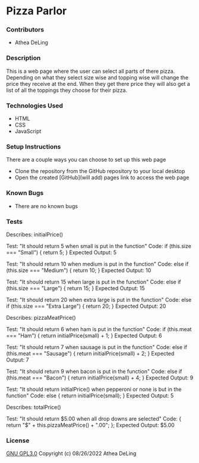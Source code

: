 # Pizza Parlor

### Contributors
  * Athea DeLing

### Description
  This is a web page where the user can select all parts of there pizza. Depending on what they select size wise and topping wise will change the price they receive at the end. When they get there price they will also get a list of all the toppings they choose for their pizza.

### Technologies Used
  * HTML
  * CSS
  * JavaScript

### Setup Instructions
  There are a couple ways you can choose to set up this web page
  * Clone the repository from the GitHub repository to your local desktop
  * Open the created [GitHub](will add) pages link to access the web page

### Known Bugs
  * There are no known bugs

### Tests
Describes: initialPrice()

Test: "It should return 5 when small is put in the function"
Code:
if (this.size === "Small") {
return 5;
}
Expected Output: 5

Test: "It should return 10 when medium is put in the function"
Code:
else if (this.size === "Medium") {
  return 10;
}
Expected Output: 10

Test: "It should return 15 when large is put in the function"
Code:
else if (this.size === "Large") {
  return 15;
}
Expected Output: 15

Test: "It should return 20 when extra large is put in the function"
Code:
else if (this.size === "Extra Large") {
  return 20;
}
Expected Output: 20

Describes: pizzaMeatPrice()

Test: "It should return 6 when ham is put in the function"
Code:
if (this.meat === "Ham") {
  return initialPrice(small) + 1;
}
Expected Output: 6

Test: "It should return 7 when sausage is put in the function"
Code:
else if (this.meat === "Sausage") {
  return initialPrice(small) + 2;
}
Expected Output: 7

Test: "It should return 9 when bacon is put in the function"
Code:
else if (this.meat === "Bacon") {
  return initialPrice(small) + 4;
}
Expected Output: 9

Test: "It should return initialPrice() when pepperoni or none is but in the function"
Code:
else {
  return initialPrice(small);
}
Expected Output: 5

Describes: totalPrice()

Test: "It should return $5.00 when all drop downs are selected"
Code:
{ return "$" + this.pizzaMeatPrice() + ".00";
};
Expected Output: $5.00


### License
  [GNU GPL3.0](https://choosealicense.com/licenses/gpl-3.0/) Copyright (c) 08/26/2022 Athea DeLing